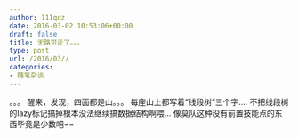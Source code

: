 ```yaml
---
author: 111qqz
date: 2016-03-02 10:53:06+00:00
draft: false
title: 无路可走了。。。
type: post
url: /2016/03//
categories:
- 随笔杂谈
---
```


。。。
醒来，发现，四面都是山。。。
每座山上都写着“线段树”三个字....
不把线段树的lazy标记搞掉根本没法继续搞数据结构啊喂...
像莫队这种没有前置技能点的东西毕竟是少数吧==

